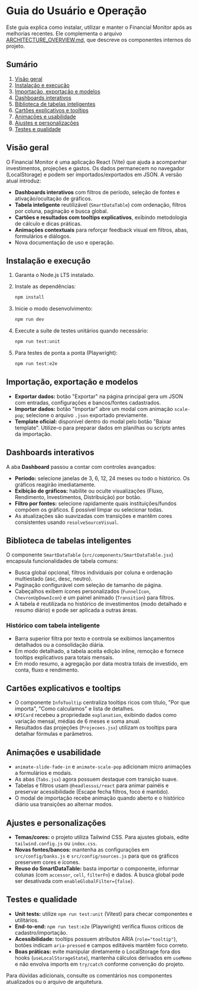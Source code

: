 # Guia do Usuário e Operação

Este guia explica como instalar, utilizar e manter o Financial Monitor após as melhorias recentes. Ele complementa o arquivo [ARCHITECTURE_OVERVIEW.md](../ARCHITECTURE_OVERVIEW.md), que descreve os componentes internos do projeto.

## Sumário

1. [Visão geral](#visão-geral)
2. [Instalação e execução](#instalação-e-execução)
3. [Importação, exportação e modelos](#importação-exportação-e-modelos)
4. [Dashboards interativos](#dashboards-interativos)
5. [Biblioteca de tabelas inteligentes](#biblioteca-de-tabelas-inteligentes)
6. [Cartões explicativos e tooltips](#cartões-explicativos-e-tooltips)
7. [Animações e usabilidade](#animações-e-usabilidade)
8. [Ajustes e personalizações](#ajustes-e-personalizações)
9. [Testes e qualidade](#testes-e-qualidade)

## Visão geral

O Financial Monitor é uma aplicação React (Vite) que ajuda a acompanhar investimentos, projeções e gastos. Os dados permanecem no navegador (LocalStorage) e podem ser importados/exportados em JSON. A versão atual introduz:

- **Dashboards interativos** com filtros de período, seleção de fontes e ativação/ocultação de gráficos.
- **Tabela inteligente** reutilizável (`SmartDataTable`) com ordenação, filtros por coluna, paginação e busca global.
- **Cartões e resultados com tooltips explicativos**, exibindo metodologia de cálculo e dicas práticas.
- **Animações contextuais** para reforçar feedback visual em filtros, abas, formulários e diálogos.
- Nova documentação de uso e operação.

## Instalação e execução

1. Garanta o Node.js LTS instalado.
2. Instale as dependências:

   ```bash
   npm install
   ```

3. Inicie o modo desenvolvimento:

   ```bash
   npm run dev
   ```

4. Execute a suíte de testes unitários quando necessário:

   ```bash
   npm run test:unit
   ```

5. Para testes de ponta a ponta (Playwright):

   ```bash
   npm run test:e2e
   ```

## Importação, exportação e modelos

- **Exportar dados:** botão "Exportar" na página principal gera um JSON com entradas, configurações e bancos/fontes cadastrados.
- **Importar dados:** botão "Importar" abre um modal com animação `scale-pop`; selecione o arquivo `.json` exportado previamente.
- **Template oficial:** disponível dentro do modal pelo botão "Baixar template". Utilize-o para preparar dados em planilhas ou scripts antes da importação.

## Dashboards interativos

A aba **Dashboard** passou a contar com controles avançados:

- **Período:** selecione janelas de 3, 6, 12, 24 meses ou todo o histórico. Os gráficos reagirão imediatamente.
- **Exibição de gráficos:** habilite ou oculte visualizações (Fluxo, Rendimento, Investimentos, Distribuição) por botão.
- **Filtro por fontes:** selecione rapidamente quais instituições/fundos compõem os gráficos. É possível limpar ou selecionar todas.
- As atualizações são suavizadas com transições e mantêm cores consistentes usando `resolveSourceVisual`.

## Biblioteca de tabelas inteligentes

O componente `SmartDataTable` (`src/components/SmartDataTable.jsx`) encapsula funcionalidades de tabela comuns:

- Busca global opcional, filtros individuais por coluna e ordenação multiestado (asc, desc, neutro).
- Paginação configurável com seleção de tamanho de página.
- Cabeçalhos exibem ícones personalizados (`FunnelIcon`, `ChevronUpDownIcon`) e um painel animado (`Transition`) para filtros.
- A tabela é reutilizada no histórico de investimentos (modo detalhado e resumo diário) e pode ser aplicada a outras áreas.

### Histórico com tabela inteligente

- Barra superior filtra por texto e controla se exibimos lançamentos detalhados ou a consolidação diária.
- Em modo detalhado, a tabela aceita edição inline, remoção e fornece tooltips explicativos para totais mensais.
- Em modo resumo, a agregação por data mostra totais de investido, em conta, fluxo e rendimento.

## Cartões explicativos e tooltips

- O componente `InfoTooltip` centraliza tooltips ricos com título, "Por que importa", "Como calculamos" e lista de detalhes.
- `KPICard` recebeu a propriedade `explanation`, exibindo dados como variação mensal, médias de 6 meses e soma anual.
- Resultados das projeções (`Projecoes.jsx`) utilizam os tooltips para detalhar fórmulas e parâmetros.

## Animações e usabilidade

- `animate-slide-fade-in` e `animate-scale-pop` adicionam micro animações a formulários e modais.
- As abas (`Tabs.jsx`) agora possuem destaque com transição suave.
- Tabelas e filtros usam `@headlessui/react` para animar painéis e preservar acessibilidade (Escape fecha filtros, foco é mantido).
- O modal de importação recebe animação quando aberto e o histórico diário usa transições ao alternar modos.

## Ajustes e personalizações

- **Temas/cores:** o projeto utiliza Tailwind CSS. Para ajustes globais, edite `tailwind.config.js` ou `index.css`.
- **Novas fontes/bancos:** mantenha as configurações em `src/config/banks.js` e `src/config/sources.js` para que os gráficos preservem cores e ícones.
- **Reuso do SmartDataTable:** basta importar o componente, informar colunas (com `accessor`, `cell`, `filterFn`) e dados. A busca global pode ser desativada com `enableGlobalFilter={false}`.

## Testes e qualidade

- **Unit tests:** utilize `npm run test:unit` (Vitest) para checar componentes e utilitários.
- **End-to-end:** `npm run test:e2e` (Playwright) verifica fluxos críticos de cadastro/importação.
- **Acessibilidade:** tooltips possuem atributos ARIA (`role="tooltip"`), botões indicam `aria-pressed` e campos editáveis mantêm foco correto.
- **Boas práticas:** evite manipular diretamente o LocalStorage fora dos hooks (`useLocalStorageState`), mantenha cálculos derivados em `useMemo` e não envolva imports em `try/catch` conforme convenção do projeto.

Para dúvidas adicionais, consulte os comentários nos componentes atualizados ou o arquivo de arquitetura.
